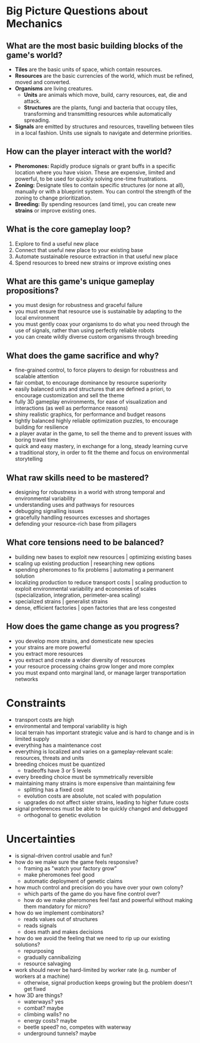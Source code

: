 # Big Picture Questions about Mechanics

## What are the most basic building blocks of the game's world?

- **Tiles** are the basic units of space, which contain resources.
- **Resources** are the basic currencies of the world, which must be refined, moved and converted.
- **Organisms** are living creatures.
  - **Units** are animals which move, build, carry resources, eat, die and attack.
  - **Structures** are the plants, fungi and bacteria that occupy tiles, transforming and transmitting resources while automatically spreading.
- **Signals** are emitted by structures and resources, travelling between tiles in a local fashion. Units use signals to navigate and determine priorities.

## How can the player interact with the world?

- **Pheromones:** Rapidly produce signals or grant buffs in a specific location where you have vision. These are expensive, limited and powerful, to be used for quickly solving one-time frustrations.
- **Zoning:** Designate tiles to contain specific structures (or none at all), manually or with a blueprint system. You can control the strength of the zoning to change prioritization.
- **Breeding:** By spending resources (and time), you can create new **strains** or improve existing ones.

## What is the core gameplay loop?

1. Explore to find a useful new place
2. Connect that useful new place to your existing base
3. Automate sustainable resource extraction in that useful new place
4. Spend resources to breed new strains or improve existing ones

## What are this game's unique gameplay propositions?

- you must design for robustness and graceful failure
- you must ensure that resource use is sustainable by adapting to the local environment
- you must gently coax your organisms to do what you need through the use of signals, rather than using perfectly reliable robots
- you can create wildly diverse custom organisms through breeding

## What does the game sacrifice and why?

- fine-grained control, to force players to design for robustness and scalable attention
- fair combat, to encourage dominance by resource superiority
- easily balanced units and structures that are defined a priori, to encourage customization and sell the theme
- fully 3D gameplay environments, for ease of visualization and interactions (as well as performance reasons)
- shiny realistic graphics, for performance and budget reasons
- tightly balanced highly reliable optimization puzzles, to encourage building for resilience
- a player avatar in the game, to sell the theme and to prevent issues with boring travel time
- quick and easy mastery, in exchange for a long, steady learning curve
- a traditional story, in order to fit the theme and focus on environmental storytelling

## What raw skills need to be mastered?

- designing for robustness in a world with strong temporal and environmental variability
- understanding uses and pathways for resources
- debugging signalling issues
- gracefully handling resources excesses and shortages
- defending your resource-rich base from pillagers

## What core tensions need to be balanced?

- building new bases to exploit new resources | optimizing existing bases
- scaling up existing production | researching new options
- spending pheromones to fix problems | automating a permanent solution
- localizing production to reduce transport costs | scaling production to exploit environmental variability and economies of scales (specialization, integration, perimeter-area scaling)
- specialized strains | generalist strains
- dense, efficient factories | open factories that are less congested

## How does the game change as you progress?

- you develop more strains, and domesticate new species
- your strains are more powerful
- you extract more resources
- you extract and create a wider diversity of resources
- your resource processing chains grow longer and more complex
- you must expand onto marginal land, or manage larger transportation networks

# Constraints

- transport costs are high
- environmental and temporal variability is high
- local terrain has important strategic value and is hard to change and is in limited supply
- everything has a maintenance cost
- everything is localized and varies on a gameplay-relevant scale: resources, threats and units
- breeding choices must be quantized
  - tradeoffs have 3 or 5 levels
- every breeding choice must be symmetrically reversible
- maintaining many strains is more expensive than maintaining few
  - splitting has a fixed cost
  - evolution costs are absolute, not scaled with population
  - upgrades do not affect sister strains, leading to higher future costs
- signal preferences must be able to be quickly changed and debugged
  - orthogonal to genetic evolution

# Uncertainties

- is signal-driven control usable and fun?
- how do we make sure the game feels responsive?
  - framing as "watch your factory grow"
  - make pheromones feel good
  - automatic deployment of genetic claims
- how much control and precision do you have over your own colony?
  - which parts of the game do you have fine control over?
  - how do we make pheromones feel fast and powerful without making them mandatory for micro?
- how do we implement combinators?
  - reads values out of structures
  - reads signals
  - does math and makes decisions
- how do we avoid the feeling that we need to rip up our existing solutions?
  - repurposing
  - gradually cannibalizing
  - resource salvaging
- work should never be hard-limited by worker rate (e.g. number of workers at a machine)
  - otherwise, signal production keeps growing but the problem doesn't get fixed
- how 3D are things?
  - waterways? yes
  - combat? maybe
  - climbing walls? no
  - energy costs? maybe
  - beetle speed? no, competes with waterway
  - underground tunnels? maybe
